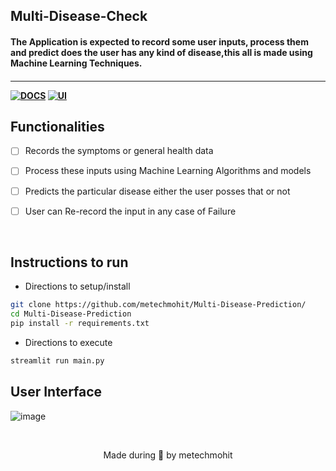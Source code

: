 <p align="left">
	<h2 align="left"> Multi-Disease-Check  </h2>
	<h4 align="left">  The Application is expected to record some user inputs, process them and predict does the user has any kind of disease,this all is made using Machine Learning Techniques.
 <h4>
</p>

---
[![DOCS](https://img.shields.io/badge/Documentation-see%20docs-green?style=for-the-badge&logo=appveyor)](INSERT_LINK_FOR_DOCS_HERE) 
  [![UI ](https://img.shields.io/badge/User%20Interface-Link%20to%20UI-orange?style=for-the-badge&logo=appveyor)](https://multiple-disease-check.streamlit.app/)


## Functionalities
- [ ]   Records the symptoms or general health data
- [ ]   Process these inputs using Machine Learning Algorithms and models 
- [ ]   Predicts the particular disease either the user posses that or not
- [ ]   User can Re-record the input in any case of Failure  
 

<br>


## Instructions to run


* Directions to setup/install
```bash
git clone https://github.com/metechmohit/Multi-Disease-Prediction/
cd Multi-Disease-Prediction
pip install -r requirements.txt

```

* Directions to execute

```bash
streamlit run main.py
```

## User Interface
![image](https://github.com/metechmohit/Multi-Disease-Prediction/assets/123121775/d2ed2b50-eb26-4711-9a6a-4016f99cf84d)


<br>

<p align="center">
	Made during 🌙 by metechmohit
</p>
